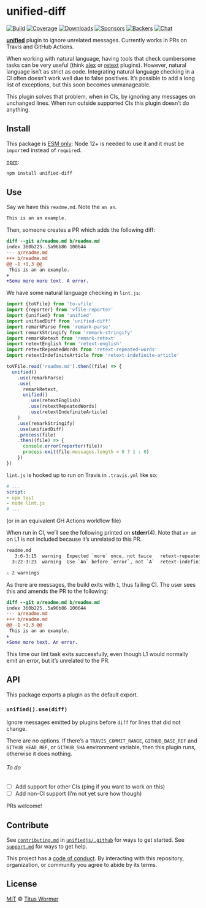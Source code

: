 # unified-diff

[![Build][build-badge]][build]
[![Coverage][coverage-badge]][coverage]
[![Downloads][downloads-badge]][downloads]
[![Sponsors][sponsors-badge]][collective]
[![Backers][backers-badge]][collective]
[![Chat][chat-badge]][chat]

[**unified**][unified] plugin to ignore unrelated messages.
Currently works in PRs on Travis and GitHub Actions.

When working with natural language, having tools that check cumbersome tasks
can be very useful (think [alex][] or [retext][] plugins).
However, natural language isn’t as strict as code.
Integrating natural language checking in a CI often doesn’t work well due to
false positives.
It’s possible to add a long list of exceptions, but this soon becomes
unmanageable.

This plugin solves that problem, when in CIs, by ignoring any messages on
unchanged lines.
When run outside supported CIs this plugin doesn’t do anything.

## Install

This package is [ESM only](https://gist.github.com/sindresorhus/a39789f98801d908bbc7ff3ecc99d99c):
Node 12+ is needed to use it and it must be `import`ed instead of `require`d.

[npm][]:

```sh
npm install unified-diff
```

## Use

Say we have this `readme.md`.
Note the `an an`.

```markdown
This is an an example.
```

Then, someone creates a PR which adds the following diff:

```diff
diff --git a/readme.md b/readme.md
index 360b225..5a96b86 100644
--- a/readme.md
+++ b/readme.md
@@ -1 +1,3 @@
 This is an an example.
+
+Some more more text. A error.
```

We have some natural language checking in `lint.js`:

```js
import {toVFile} from 'to-vfile'
import {reporter} from 'vfile-reporter'
import {unified} from 'unified'
import unifiedDiff from 'unified-diff'
import remarkParse from 'remark-parse'
import remarkStringify from 'remark-stringify'
import remarkRetext from 'remark-retext'
import retextEnglish from 'retext-english'
import retextRepeatedWords from 'retext-repeated-words'
import retextIndefiniteArticle from 'retext-indefinite-article'

toVFile.read('readme.md').then((file) => {
  unified()
    .use(remarkParse)
    .use(
      remarkRetext,
      unified()
        .use(retextEnglish)
        .use(retextRepeatedWords)
        .use(retextIndefiniteArticle)
    )
    .use(remarkStringify)
    .use(unifiedDiff)
    .process(file)
    .then((file) => {
      console.error(reporter(file))
      process.exit(file.messages.length > 0 ? 1 : 0)
    })
})
```

`lint.js` is hooked up to run on Travis in `.travis.yml` like so:

```yml
# ...
script:
- npm test
- node lint.js
# ...
```

(or in an equivalent GH Actions workflow file)

When run in CI, we’ll see the following printed on **stderr**(4).
Note that `an an` on L1 is not included because it’s unrelated to this PR.

```txt
readme.md
   3:6-3:15  warning  Expected `more` once, not twice   retext-repeated-words      retext-repeated-words
  3:22-3:23  warning  Use `An` before `error`, not `A`  retext-indefinite-article  retext-indefinite-article

⚠ 2 warnings
```

As there are messages, the build exits with `1`, thus failing CI.
The user sees this and amends the PR to the following:

```diff
diff --git a/readme.md b/readme.md
index 360b225..5a96b86 100644
--- a/readme.md
+++ b/readme.md
@@ -1 +1,3 @@
 This is an an example.
+
+Some more text. An error.
```

This time our lint task exits successfully, even though L1 would normally emit
an error, but it’s unrelated to the PR.

## API

This package exports a plugin as the default export.

### `unified().use(diff)`

Ignore messages emitted by plugins before `diff` for lines that did not change.

There are no options.
If there’s a `TRAVIS_COMMIT_RANGE`, `GITHUB_BASE_REF` and `GITHUB_HEAD_REF`, or
`GITHUB_SHA` environment variable, then this plugin runs, otherwise it does
nothing.

###### To do

*   [ ] Add support for other CIs (ping if you want to work on this)
*   [ ] Add non-CI support (I’m not yet sure how though)

PRs welcome!

## Contribute

See [`contributing.md`][contributing] in [`unifiedjs/.github`][health] for ways
to get started.
See [`support.md`][support] for ways to get help.

This project has a [code of conduct][coc].
By interacting with this repository, organization, or community you agree to
abide by its terms.

## License

[MIT][license] © [Titus Wormer][author]

<!-- Definitions -->

[build-badge]: https://github.com/unifiedjs/unified-diff/workflows/main/badge.svg

[build]: https://github.com/unifiedjs/unified-diff/actions

[coverage-badge]: https://img.shields.io/codecov/c/github/unifiedjs/unified-diff.svg

[coverage]: https://codecov.io/github/unifiedjs/unified-diff

[downloads-badge]: https://img.shields.io/npm/dm/unified-diff.svg

[downloads]: https://www.npmjs.com/package/unified-diff

[sponsors-badge]: https://opencollective.com/unified/sponsors/badge.svg

[backers-badge]: https://opencollective.com/unified/backers/badge.svg

[collective]: https://opencollective.com/unified

[chat-badge]: https://img.shields.io/badge/chat-discussions-success.svg

[chat]: https://github.com/unifiedjs/unified/discussions

[npm]: https://docs.npmjs.com/cli/install

[health]: https://github.com/unifiedjs/.github

[contributing]: https://github.com/unifiedjs/.github/blob/HEAD/contributing.md

[support]: https://github.com/unifiedjs/.github/blob/HEAD/support.md

[coc]: https://github.com/unifiedjs/.github/blob/HEAD/code-of-conduct.md

[license]: license

[author]: https://wooorm.com

[unified]: https://github.com/unifiedjs/unified

[alex]: https://github.com/wooorm/alex

[retext]: https://github.com/retextjs/retext/blob/HEAD/doc/plugins.md#list-of-plugins

